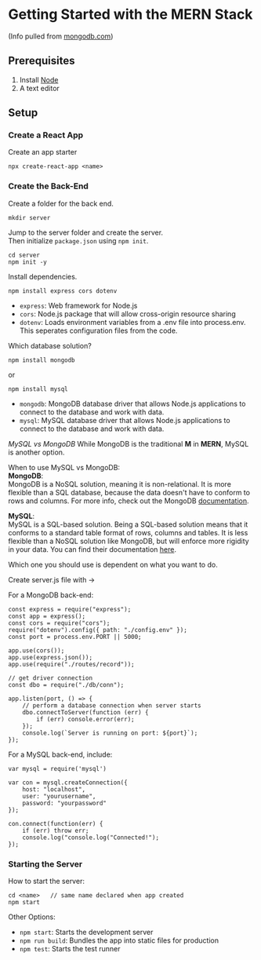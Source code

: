 # Getting Started with the MERN Stack
(Info pulled from [mongodb.com](https://www.mongodb.com/languages/mern-stack-tutorial))

## Prerequisites
1. Install [Node](https://nodejs.org/en/)
2. A text editor

## Setup
### Create a React App 

Create an app starter
```
npx create-react-app <name> 
```

### Create the Back-End
Create a folder for the back end.
```
mkdir server
```

Jump to the server folder and create the server.  
Then initialize `package.json` using `npm init`.
```
cd server
npm init -y 
```

Install dependencies.
```
npm install express cors dotenv
```
- `express`: Web framework for Node.js 
- `cors`: Node.js package that will allow cross-origin resource sharing
- `dotenv`: Loads environment variables from a .env file into process.env. This seperates configuration files from the code.


Which database solution?
```
npm install mongodb 
```
or 
```
npm install mysql
```

- `mongodb`: MongoDB database driver that allows Node.js applications to connect to the database and work with data.
- `mysql`: MySQL database driver that allows Node.js applications to connect to the database and work with data.

_MySQL vs MongoDB_
While MongoDB is the traditional __M__ in __MERN__, MySQL is another option.

When to use MySQL vs MongoDB:<br>
__MongoDB__:<br>
MongoDB is a NoSQL solution, meaning it is non-relational. It is more flexible than a SQL 
database, because the data doesn't have to conform to rows and columns. For more info,
check out the MongoDB [documentation](https://www.mongodb.com/docs/). 

__MySQL__:<br>
MySQL is a SQL-based solution. Being a SQL-based solution means that it conforms to a 
standard table format of rows, columns and tables. It is less flexible than a NoSQL 
solution like MongoDB, but will enforce more rigidity in your data. You can find
their documentation [here](https://www.mysql.com/doc/).

Which one you should use is dependent on what you want to do.

Create server.js file with ->

For a MongoDB back-end:
```
const express = require("express");
const app = express();
const cors = require("cors");
require("dotenv").config({ path: "./config.env" });
const port = process.env.PORT || 5000;

app.use(cors());
app.use(express.json());
app.use(require("./routes/record"));

// get driver connection
const dbo = require("./db/conn");

app.listen(port, () => {
    // perform a database connection when server starts
    dbo.connectToServer(function (err) {
        if (err) console.error(err);
    });
    console.log(`Server is running on port: ${port}`);
});
```

For a MySQL back-end, include:
```
var mysql = require('mysql')

var con = mysql.createConnection({
    host: "localhost",
    user: "yourusername",
    password: "yourpassword"
});

con.connect(function(err) {
    if (err) throw err;
    console.log("console.log("Connected!");
});
```

### Starting the Server
How to start the server:
```
cd <name>   // same name declared when app created
npm start
```
Other Options:
* `npm start`: Starts the development server
* `npm run build`: Bundles the app into static files for production
* `npm test`: Starts the test runner

